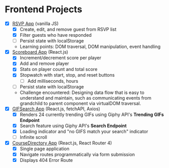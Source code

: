 # Frontend Projects

* [x] [RSVP App](https://cdn.rawgit.com/gevuong/Frontend-Projects/master/RSVPApp/index.html) (vanilla JS)
  * [x] Create, edit, and remove guest from RSVP list
  * [x] Filter guests who have responded
  * [ ] Persist state with localStorage
  * Learning points: DOM traversal, DOM manipulation, event handling
* [x] [Scoreboard App](https://rawgit.com/gevuong/Frontend-Projects/master/ScoreboardApp/index.html) (React.js)
  * [x] Increment/decrement score per player
  * [x] Add and remove player
  * [x] Stats on player count and total score
  * [x] Stopwatch with start, stop, and reset buttons
    * [ ] Add milliseconds, hours
  * [ ] Persist state with localStorage
  * Challenge encountered: Designing data flow that is easy to understand and maintain, such as communicating events from grandchild to parent component via virtualDOM traversal.
* [x] [GIFSearch App](https://gevuong.github.io/app-deployment/) (React.js, fetchAPI, Axios)
  * [x] Renders 24 currently trending GIFs using Giphy API's **Trending GIFs Endpoint**
  * [x] Search feature using Giphy API's **Search Endpoint**
  * [x] Loading indicator and "no GIFS match your search" indicator
  * [ ] Infinite scroll
* [x] [CourseDirectory App](https://rawgit.com/gevuong/Frontend-Projects/master/CourseDirectoryApp/index.html) (React.js, React Router 4)
  * [x] Single page application
  * [x] Navigate routes programmatically via form submission
  * [x] Displays 404 Error Route
